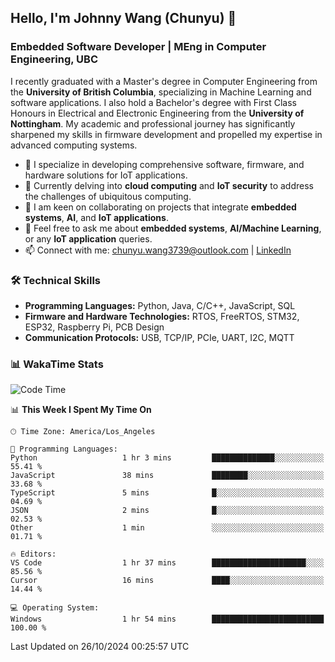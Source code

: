 ## Hello, I'm Johnny Wang (Chunyu) 👋

### Embedded Software Developer | MEng in Computer Engineering, UBC

I recently graduated with a Master's degree in Computer Engineering from the **University of British Columbia**, specializing in Machine Learning and software applications. I also hold a Bachelor's degree with First Class Honours in Electrical and Electronic Engineering from the **University of Nottingham**. My academic and professional journey has significantly sharpened my skills in firmware development and propelled my expertise in advanced computing systems.

- 🔭 I specialize in developing comprehensive software, firmware, and hardware solutions for IoT applications.
- 🌱 Currently delving into **cloud computing** and **IoT security** to address the challenges of ubiquitous computing.
- 🤝 I am keen on collaborating on projects that integrate **embedded systems**, **AI**, and **IoT applications**.
- 💬 Feel free to ask me about **embedded systems**, **AI/Machine Learning**, or any **IoT application** queries.
- 📫 Connect with me: [chunyu.wang3739@outlook.com](mailto:chunyu.wang3739@outlook.com) | [LinkedIn](https://www.linkedin.com/in/shycw1/)


### 🛠️ Technical Skills
- **Programming Languages:** Python, Java, C/C++, JavaScript, SQL
- **Firmware and Hardware Technologies:** RTOS, FreeRTOS, STM32, ESP32, Raspberry Pi, PCB Design
- **Communication Protocols:** USB, TCP/IP, PCIe, UART, I2C, MQTT

### 📊 WakaTime Stats
<!--START_SECTION:waka-->
![Code Time](http://img.shields.io/badge/Code%20Time-10%20hrs%2056%20mins-blue)

📊 **This Week I Spent My Time On** 

```text
🕑︎ Time Zone: America/Los_Angeles

💬 Programming Languages: 
Python                   1 hr 3 mins         ██████████████░░░░░░░░░░░   55.41 % 
JavaScript               38 mins             ████████░░░░░░░░░░░░░░░░░   33.68 % 
TypeScript               5 mins              █░░░░░░░░░░░░░░░░░░░░░░░░   04.69 % 
JSON                     2 mins              █░░░░░░░░░░░░░░░░░░░░░░░░   02.53 % 
Other                    1 min               ░░░░░░░░░░░░░░░░░░░░░░░░░   01.71 % 

🔥 Editors: 
VS Code                  1 hr 37 mins        █████████████████████░░░░   85.56 % 
Cursor                   16 mins             ████░░░░░░░░░░░░░░░░░░░░░   14.44 % 

💻 Operating System: 
Windows                  1 hr 54 mins        █████████████████████████   100.00 % 
```


 Last Updated on 26/10/2024 00:25:57 UTC
<!--END_SECTION:waka-->
